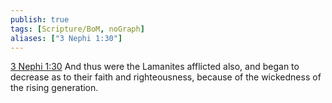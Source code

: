 ```yaml
---
publish: true
tags: [Scripture/BoM, noGraph]
aliases: ["3 Nephi 1:30"]
---
```

[3 Nephi 1:30](https://churchofjesuschrist.org/study/scriptures/bofm/3-ne/1?lang=eng&id=p30#p30) And thus were the Lamanites afflicted also, and began to decrease as to their faith and righteousness, because of the wickedness of the rising generation.




